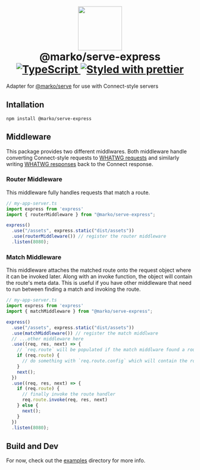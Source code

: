 <h1 align="center">
  <!-- Logo -->
  <img src="https://user-images.githubusercontent.com/4985201/115444712-ca550500-a1c9-11eb-9897-238ece59129c.png" height="118"/>
  <br/>
  @marko/serve-express
	<br/>

  <!-- Language -->
  <a href="http://typescriptlang.org">
    <img src="https://img.shields.io/badge/%3C%2F%3E-typescript-blue.svg" alt="TypeScript"/>
  </a>
  <!-- Format -->
  <a href="https://github.com/prettier/prettier">
    <img src="https://img.shields.io/badge/styled_with-prettier-ff69b4.svg" alt="Styled with prettier"/>
  </a>
</h1>

Adapter for [@marko/serve](../serve/README.md) for use with Connect-style servers

## Intallation

```
npm install @marko/serve-express
```

## Middleware

This package provides two different middlwares. Both middleware handle converting Connect-style requests to [WHATWG requests](https://fetch.spec.whatwg.org/#request-class) and similarly writing [WHATWG responses](https://fetch.spec.whatwg.org/#response-class) back to the Connect response.

### Router Middleware
This middleware fully handles requests that match a route.

```ts
// my-app-server.ts
import express from 'express'
import { routerMiddleware } from "@marko/serve-express";

express()
  .use("/assets", express.static("dist/assets"))
  .use(routerMiddleware()) // register the router middleware
  .listen(8080);
```

### Match Middleware
This middleware attaches the matched route onto the request object where it can be invoked later. Along with an invoke function, the object will contain the route's meta data. This is useful if you have other middleware that need to run between finding a match and invoking the route.

```ts
// my-app-server.ts
import express from 'express'
import { matchMiddleware } from "@marko/serve-express";

express()
  .use("/assets", express.static("dist/assets"))
  .use(matchMiddleware()) // register the match middlware
  // ...other middleware here
  .use((req, res, next) => {
    // `req.route` will be populated if the match middlware found a route
    if (req.route) {
      // do something with `req.route.config` which will contain the route's meta data
    }
    next();
  })
  .use((req, res, next) => {
    if (req.route) {
      // finally invoke the route handler
      req.route.invoke(req, res, next)
    } else {
      next();
    }
  })
  .listen(8080);
```

## Build and Dev 

For now, check out the [examples](../../examples/) directory for more info.